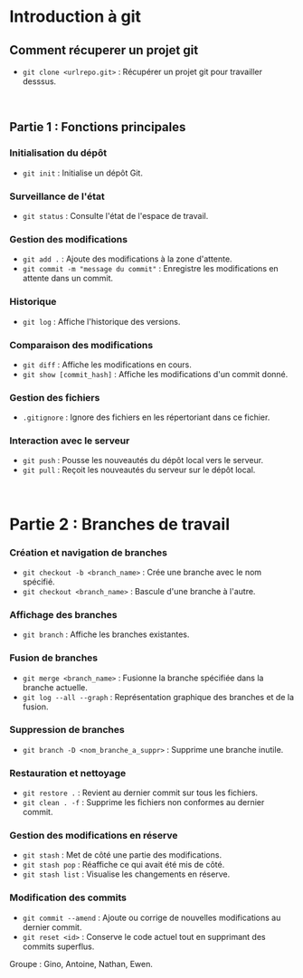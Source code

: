 # Introduction à git
## Comment récuperer un projet git
- `git clone <urlrepo.git>` : Récupérer un projet git pour travailler desssus.

&nbsp;
 
## Partie 1 : Fonctions principales

### Initialisation du dépôt
- `git init` : Initialise un dépôt Git.

### Surveillance de l'état
- `git status` : Consulte l'état de l'espace de travail.

### Gestion des modifications
- `git add .` : Ajoute des modifications à la zone d'attente.
- `git commit -m "message du commit"` : Enregistre les modifications en attente dans un commit.

### Historique
- `git log` : Affiche l'historique des versions.

### Comparaison des modifications
- `git diff` : Affiche les modifications en cours.
- `git show [commit_hash]` : Affiche les modifications d'un commit donné.

### Gestion des fichiers
- `.gitignore` : Ignore des fichiers en les répertoriant dans ce fichier.

### Interaction avec le serveur
- `git push` : Pousse les nouveautés du dépôt local vers le serveur.
- `git pull` : Reçoit les nouveautés du serveur sur le dépôt local.

&nbsp;

# Partie 2 : Branches de travail

### Création et navigation de branches
- `git checkout -b <branch_name>` : Crée une branche avec le nom spécifié.
- `git checkout <branch_name>` : Bascule d'une branche à l'autre.

### Affichage des branches
- `git branch` : Affiche les branches existantes.

### Fusion de branches
- `git merge <branch_name>` : Fusionne la branche spécifiée dans la branche actuelle.
- `git log --all --graph` : Représentation graphique des branches et de la fusion.

### Suppression de branches
- `git branch -D <nom_branche_a_suppr>` : Supprime une branche inutile.

### Restauration et nettoyage
- `git restore .` : Revient au dernier commit sur tous les fichiers.
- `git clean . -f` : Supprime les fichiers non conformes au dernier commit.

### Gestion des modifications en réserve
- `git stash` : Met de côté une partie des modifications.
- `git stash pop` : Réaffiche ce qui avait été mis de côté.
- `git stash list` : Visualise les changements en réserve.

### Modification des commits
- `git commit --amend` : Ajoute ou corrige de nouvelles modifications au dernier commit.
- `git reset <id>` : Conserve le code actuel tout en supprimant des commits superflus.

Groupe : Gino, Antoine, Nathan, Ewen.